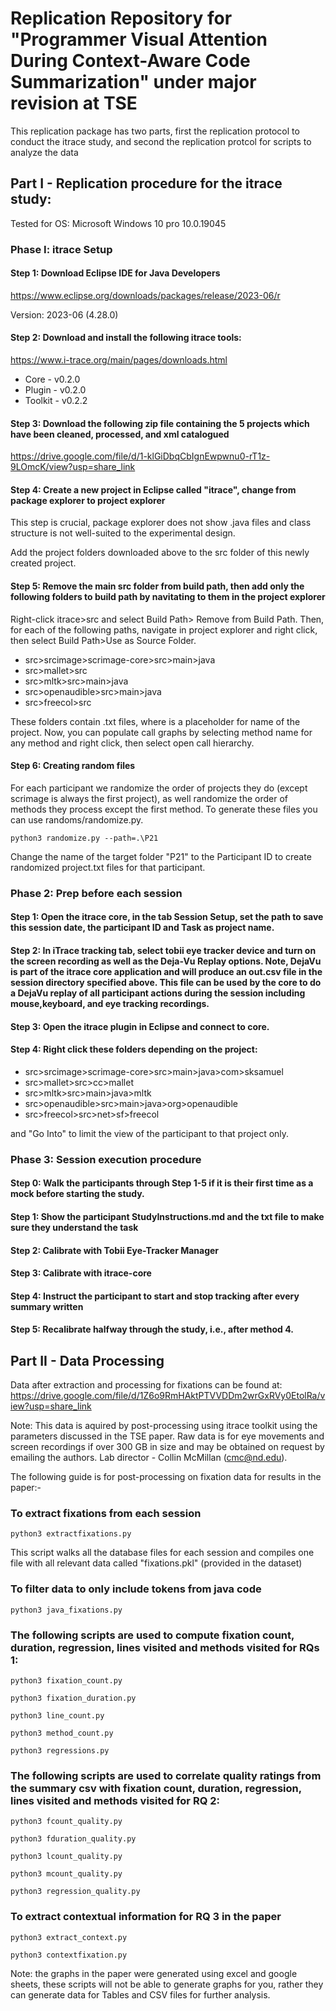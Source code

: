 # Replication Repository for "Programmer Visual Attention During Context-Aware Code Summarization" under major revision at TSE

This replication package has two parts, first the replication protocol to conduct the itrace study, and second the replication protcol for scripts to analyze the data

## Part I - Replication procedure for the itrace study:
Tested for OS: Microsoft Windows 10 pro 10.0.19045

### Phase I: itrace Setup
#### Step 1: Download Eclipse IDE for Java Developers

https://www.eclipse.org/downloads/packages/release/2023-06/r

Version: 2023-06 (4.28.0)

#### Step 2: Download and install the following itrace tools:
https://www.i-trace.org/main/pages/downloads.html

- Core - v0.2.0
- Plugin - v0.2.0 
- Toolkit - v0.2.2

#### Step 3: Download the following zip file containing the 5 projects which have been cleaned, processed, and xml catalogued

https://drive.google.com/file/d/1-klGiDbqCbIgnEwpwnu0-rT1z-9LOmcK/view?usp=share_link

#### Step 4: Create a new project in Eclipse called "itrace", change from package explorer to project explorer

This step is crucial, package explorer does not show .java files and class structure is not well-suited to the experimental design.

Add the project folders downloaded above to the src folder of this newly created project.

#### Step 5: Remove the main src folder from build path, then add only the following folders to build path by navitating to them in the project explorer

Right-click itrace>src and select Build Path> Remove from Build Path. Then, for each of the following paths, navigate in project explorer and right click, then select Build Path>Use as Source Folder.

- src>srcimage>scrimage-core>src>main>java
- src>mallet>src
- src>mltk>src>main>java
- src>openaudible>src>main>java
- src>freecol>src

These folders contain <project>.txt files, where <project> is a placeholder for name of the project. Now, you can populate call graphs by selecting method name for any method and right click, then select open call hierarchy.


#### Step 6: Creating random files

For each participant we randomize the order of projects they do (except scrimage is always the first project), as well randomize the order of methods they process except the first method. To generate these files you can use randoms/randomize.py. 

```
python3 randomize.py --path=.\P21
```

Change the name of the target folder "P21" to the Participant ID to create randomized project.txt files for that participant.

### Phase 2: Prep before each session

#### Step 1: Open the itrace core, in the tab Session Setup, set the path to save this session date, the participant ID and Task as project name.

#### Step 2: In iTrace tracking tab, select tobii eye tracker device and turn on the screen recording as well as the Deja-Vu Replay options. Note, DejaVu is part of the itrace core application and will produce an out.csv file in the session directory specified above. This file can be used by the core to do a DejaVu replay of all participant actions during the session including mouse,keyboard, and eye tracking recordings.

#### Step 3: Open the itrace plugin in Eclipse and connect to core.

#### Step 4: Right click these folders depending on the project:

- src>srcimage>scrimage-core>src>main>java>com>sksamuel
- src>mallet>src>cc>mallet
- src>mltk>src>main>java>mltk
- src>openaudible>src>main>java>org>openaudible
- src>freecol>src>net>sf>freecol

and "Go Into" to limit the view of the participant to that project only.

### Phase 3: Session execution procedure

#### Step 0: Walk the participants through Step 1-5 if it is their first time as a mock before starting the study.

#### Step 1: Show the participant StudyInstructions.md and the txt file to make sure they understand the task

#### Step 2: Calibrate with Tobii Eye-Tracker Manager

#### Step 3: Calibrate with itrace-core

#### Step 4: Instruct the participant to start and stop tracking after every summary written

#### Step 5: Recalibrate halfway through the study, i.e., after method 4.

## Part II - Data Processing

Data after extraction and processing for fixations can be found at:
https://drive.google.com/file/d/1Z6o9RmHAktPTVVDDm2wrGxRVy0EtolRa/view?usp=share_link

Note: This data is aquired by post-processing using itrace toolkit using the parameters discussed in the TSE paper. Raw data is for eye movements and screen recordings if over 300 GB in size and may be obtained on request by emailing the authors. Lab director - Collin McMillan (cmc@nd.edu).

The following guide is for post-processing on fixation data for results in the paper:-

### To extract fixations from each session
```
python3 extractfixations.py 
```
This script walks all the database files for each session and compiles one file with all relevant data called "fixations.pkl" (provided in the dataset)

### To filter data to only include tokens from java code

``` 
python3 java_fixations.py
```

### The following scripts are used to compute fixation count, duration, regression, lines visited and methods visited for RQs 1:

```
python3 fixation_count.py

python3 fixation_duration.py

python3 line_count.py

python3 method_count.py

python3 regressions.py

```

### The following scripts are used to correlate quality ratings from the summary csv with fixation count, duration, regression, lines visited and methods visited for RQ 2:

```
python3 fcount_quality.py

python3 fduration_quality.py

python3 lcount_quality.py

python3 mcount_quality.py

python3 regression_quality.py
```

### To extract contextual information for RQ 3 in the paper
```
python3 extract_context.py

python3 contextfixation.py
```

Note: the graphs in the paper were generated using excel and google sheets, these scripts will not be able to generate graphs for you, rather they can generate data for Tables and CSV files for further analysis.
